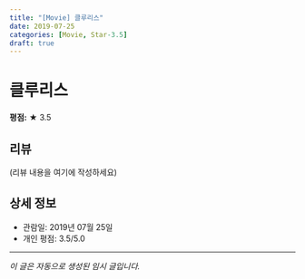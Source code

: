 ```yaml
---
title: "[Movie] 클루리스"
date: 2019-07-25
categories: [Movie, Star-3.5]
draft: true
---
```


# 클루리스

**평점:** ★ 3.5

## 리뷰

(리뷰 내용을 여기에 작성하세요)

## 상세 정보

- 관람일: 2019년 07월 25일
- 개인 평점: 3.5/5.0

---

*이 글은 자동으로 생성된 임시 글입니다.*
